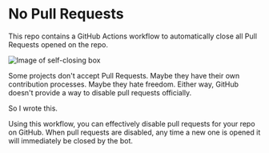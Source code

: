 # No Pull Requests

This repo contains a GitHub Actions workflow to automatically close all Pull Requests opened on the repo.

![Image of self-closing box](http://i.imgur.com/wQdS8RJ.gif)

Some projects don't accept Pull Requests. Maybe they have their own contribution processes. Maybe they hate freedom. Either way, GitHub doesn't provide a way to disable pull requests officially.

So I wrote this.

Using this workflow, you can effectively disable pull requests for your repo on GitHub. When pull requests are disabled, any time a new one is opened it will immediately be closed by the bot.
